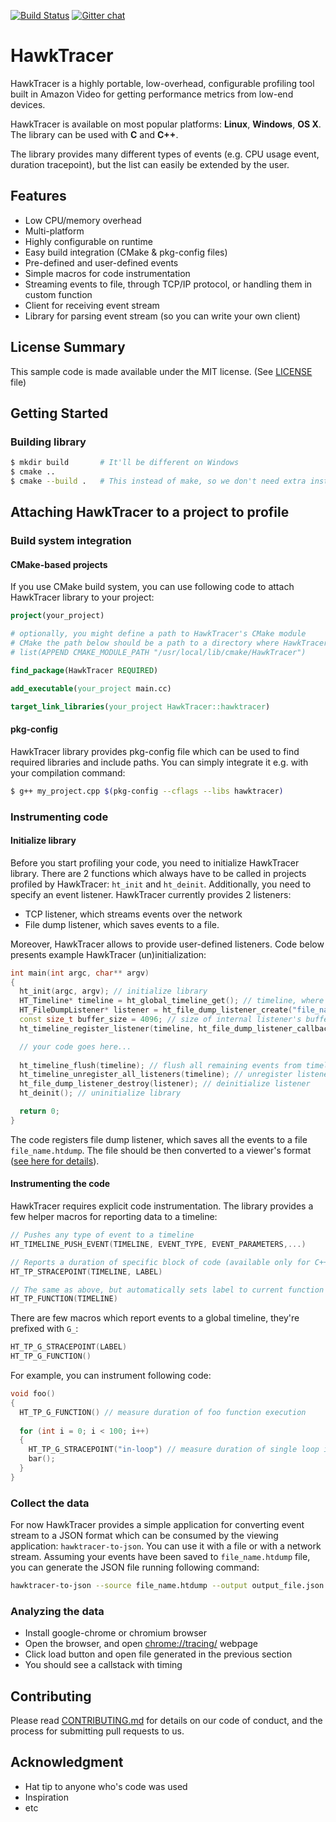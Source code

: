 [![Build Status](https://travis-ci.org/amzn/hawktracer.svg?branch=master)](https://travis-ci.org/amzn/hawktracer)
[![Gitter chat](https://img.shields.io/gitter/room/amzn/hawktracer.svg)](https://gitter.im/amzn/hawktracer)

# HawkTracer

HawkTracer is a highly portable, low-overhead, configurable profiling tool built in Amazon Video for getting performance metrics from low-end devices.

HawkTracer is available on most popular platforms: **Linux**, **Windows**, **OS X**. The library can be used with **C** and **C++**.

The library provides many different types of events (e.g. CPU usage event, duration tracepoint), but the list can easily be extended by the user.

## Features
* Low CPU/memory overhead
* Multi-platform
* Highly configurable on runtime
* Easy build integration (CMake & pkg-config files)
* Pre-defined and user-defined events
* Simple macros for code instrumentation
* Streaming events to file, through TCP/IP protocol, or handling them in custom function
* Client for receiving event stream
* Library for parsing event stream (so you can write your own client)

## License Summary

This sample code is made available under the MIT license. 
(See [LICENSE](LICENSE) file)

## Getting Started

### Building library
```bash
$ mkdir build       # It'll be different on Windows
$ cmake ..
$ cmake --build .   # This instead of make, so we don't need extra instructions for Windows
```

## Attaching HawkTracer to a project to profile

### Build system integration

#### CMake-based projects
If you use CMake build system, you can use following code to attach HawkTracer library to your project:
```cmake
project(your_project)

# optionally, you might define a path to HawkTracer's CMake module
# CMake the path below should be a path to a directory where HawkTracerConfig.cmake is located, e.g.:
# list(APPEND CMAKE_MODULE_PATH "/usr/local/lib/cmake/HawkTracer")

find_package(HawkTracer REQUIRED)

add_executable(your_project main.cc)

target_link_libraries(your_project HawkTracer::hawktracer)

```

#### pkg-config
HawkTracer library provides pkg-config file which can be used to find required libraries and include paths. You can simply integrate it e.g. with your compilation command:
```bash
$ g++ my_project.cpp $(pkg-config --cflags --libs hawktracer)
```

### Instrumenting code

#### Initialize library

Before you start profiling your code, you need to initialize HawkTracer library. There are 2 functions which always have to be called in projects profiled by HawkTracer: `ht_init` and `ht_deinit`.
Additionally, you need to specify an event listener. HawkTracer currently provides 2 listeners:
* TCP listener, which streams events over the network
* File dump listener, which saves events to a file.

Moreover, HawkTracer allows to provide user-defined listeners.
Code below presents example HawkTracer (un)initialization:
```cpp
int main(int argc, char** argv)
{
  ht_init(argc, argv); // initialize library
  HT_Timeline* timeline = ht_global_timeline_get(); // timeline, where all events are posted. You can define your own timeline, or use global timeline
  HT_FileDumpListener* listener = ht_file_dump_listener_create("file_name.htdump", buffer_size, NULL); // initialize listener
  const size_t buffer_size = 4096; // size of internal listener's buffer
  ht_timeline_register_listener(timeline, ht_file_dump_listener_callback, listener); // register listener to a timeline

  // your code goes here...
  
  ht_timeline_flush(timeline); // flush all remaining events from timeline
  ht_timeline_unregister_all_listeners(timeline); // unregister listeners from timeline
  ht_file_dump_listener_destroy(listener); // deinitialize listener
  ht_deinit(); // uninitialize library

  return 0;
}

```
The code registers file dump listener, which saves all the events to a file `file_name.htdump`. The file should be then converted to a viewer's format ([see here for details](#collect-the-data)).

#### Instrumenting the code
HawkTracer requires explicit code instrumentation. The library provides a few helper macros for reporting data to a timeline:
```cpp
// Pushes any type of event to a timeline
HT_TIMELINE_PUSH_EVENT(TIMELINE, EVENT_TYPE, EVENT_PARAMETERS,...)

// Reports a duration of specific block of code (available only for C++ or C GNU compiler)
HT_TP_STRACEPOINT(TIMELINE, LABEL)

// The same as above, but automatically sets label to current function name
HT_TP_FUNCTION(TIMELINE)
```
There are few macros which report events to a global timeline, they're prefixed with `G_`:
```cpp
HT_TP_G_STRACEPOINT(LABEL)
HT_TP_G_FUNCTION()
```
For example, you can instrument following code:
```cpp
void foo()
{
  HT_TP_G_FUNCTION() // measure duration of foo function execution
  
  for (int i = 0; i < 100; i++)
  {
    HT_TP_G_STRACEPOINT("in-loop") // measure duration of single loop iteration
	bar();
  }
}
```

### Collect the data

For now HawkTracer provides a simple application for converting event stream to a JSON format which can be consumed by the viewing application: `hawktracer-to-json`. You can use it with a file or with a network stream. Assuming your events have been saved to `file_name.htdump` file, you can generate the JSON file running following command:
```bash
hawktracer-to-json --source file_name.htdump --output output_file.json
```

### Analyzing the data

* Install google-chrome or chromium browser
* Open the browser, and open [chrome://tracing/](chrome://tracing) webpage
* Click load button and open file generated in the previous section
* You should see a callstack with timing

## Contributing
Please read [CONTRIBUTING.md](CONTRIBUTING.md) for details on our code of conduct, and the process for submitting pull requests to us.

## Acknowledgment
* Hat tip to anyone who's code was used
* Inspiration
* etc
